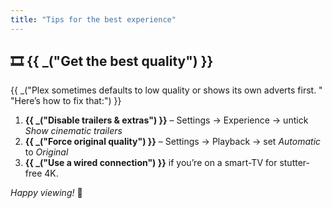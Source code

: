 ```yaml
---
title: "Tips for the best experience"
---
```


## 🎞 {{ _("Get the best quality") }}

{{ _("Plex sometimes defaults to low quality or shows its own adverts first. "
      "Here’s how to fix that:") }}

1. **{{ _("Disable trailers & extras") }}** – Settings → Experience → untick *Show cinematic trailers*  
2. **{{ _("Force original quality") }}** – Settings → Playback → set *Automatic* to *Original*  
3. **{{ _("Use a wired connection") }}** if you’re on a smart-TV for stutter-free 4K.

*Happy viewing!* 🍿
